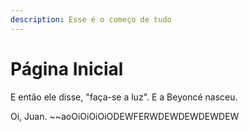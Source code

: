 ```yaml
---
description: Esse é o começo de tudo
---
```


# Página Inicial

E então ele disse, "faça-se a luz". E a Beyoncé nasceu.



Oi, Juan. ~~aoOiOiOiOiODEWFERWDEWDEWDEWDEW

